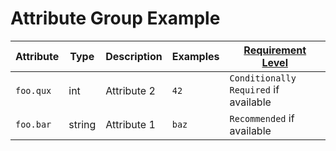 # Attribute Group Example

<!-- semconv span_attribute_group -->
| Attribute  | Type | Description  | Examples  | [Requirement Level](https://opentelemetry.io/docs/specs/semconv/general/attribute-requirement-level/) |
|---|---|---|---|---|
| `foo.qux` | int | Attribute 2 | `42` | `Conditionally Required` if available |
| `foo.bar` | string | Attribute 1 | `baz` | `Recommended` if available |
<!-- endsemconv -->
